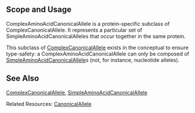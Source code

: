 Scope and Usage
---------------

ComplexAminoAcidCanonicalAllele is a protein-specific subclass of ComplexCanonicalAllele.  It represents a particular set of SimpleAminoAcidCanonicalAlleles that occur together in the same protein.

This subclass of [ComplexCanonicalAllele](complex_canonical_allele.html) exists in the conceptual to ensure type-safety: a ComplexAminoAcidCanonicalAllele can only be composed of [SimpleAminoAcidCanonicalAllele](simple_amino_acid_canonical_allele.html)s (not, for instance, nucleotide alleles).

See Also
--------

[ComplexCanonicalAllele](complex_canonical_allele.html), [SimpleAminoAcidCanonicalAllele](simple_amino_acid_canonical_allele.html)

Related Resources: [CanonicalAllele](/resource/canonical_allele/index.html)
